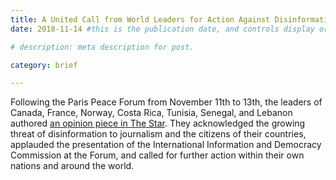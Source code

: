 ```yaml
---
title: A United Call from World Leaders for Action Against Disinformation
date: 2018-11-14 #this is the publication date, and controls display order.

# description: meta description for post.

category: brief

---
```


Following the Paris Peace Forum from November 11th to 13th, the leaders of Canada, France, Norway, Costa Rica, Tunisia, Senegal, and Lebanon authored [an opinion piece in The Star][link]. They acknowledged the growing threat of disinformation to journalism and the citizens of their countries, applauded the presentation of the International Information and Democracy Commission at the Forum, and called for further action within their own nations and around the world.

[link]: https://www.thestar.com/opinion/contributors/2018/11/14/democracies-must-take-action-against-threats-to-freedom-of-expression.html
